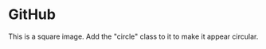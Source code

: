 <!DOCTYPE html>
<html lang="en">
<head>
  <meta charset="UTF-8">
  <meta name="viewport" content="width=device-width, initial-scale=1.0">
  <link href="https://fonts.googleapis.com/icon?family=Material+Icons" rel="stylesheet">
  <link rel="stylesheet" href="https://cdnjs.cloudflare.com/ajax/libs/materialize/1.0.0/css/materialize.min.css">
  <script src="https://cdnjs.cloudflare.com/ajax/libs/materialize/1.0.0/js/materialize.min.js"></script>
  <title>GitHub</title>
</head>
<body>
	<h1>GitHub</h1>
	<div class="col s12 m8 offset-m2 l6 offset-l3">
        <div class="card-panel grey lighten-5 z-depth-1">
          <div class="row valign-wrapper">
            <div class="col s2">
              <img src="images/IMG.jpg" alt="" class="circle responsive-img">
            </div>
            <div class="col s10">
              <span class="black-text">
                This is a square image. Add the "circle" class to it to make it appear circular.
              </span>
            </div>
          </div>
        </div>
      </div>
</body>
</html>